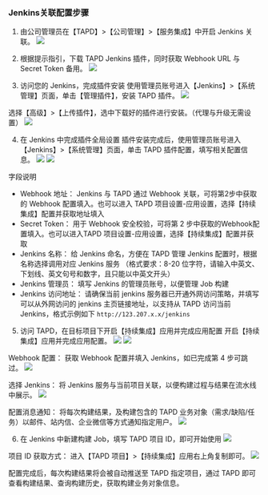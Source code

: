 ### Jenkins关联配置步骤
1. 由公司管理员在【TAPD】>【公司管理】>【服务集成】中开启 Jenkins 关联。
![](https://main.qcloudimg.com/raw/4db62c41d79b6598e5bde15f2a269ea9.png)

2. 根据提示指引，下载 TAPD Jenkins 插件，同时获取 Webhook URL 与 Secret Token 备用。
 ![](https://main.qcloudimg.com/raw/6b3d7a6e92356fe9371d5252125e19f6.png)

3. 访问您的 Jenkins，完成插件安装
使用管理员账号进入【Jenkins】>【系统管理】页面，单击【管理插件】，安装 TAPD 插件。
![](https://main.qcloudimg.com/raw/3ead8599cc2e157cfe812e4b706777f5.png)

选择【高级】>【上传插件】，选中下载好的插件进行安装。（代理与升级无需设置）
![](https://main.qcloudimg.com/raw/c27dca2a080e23d4c6c5cc576af376bd.png)

4. 在 Jenkins 中完成插件全局设置
插件安装完成后，使用管理员账号进入【Jenkins】>【系统管理】页面，单击 TAPD 插件配置，填写相关配置信息。
![](https://main.qcloudimg.com/raw/53667e6c1fe0eabe75f6bd4a3842c7a0.png)
![](https://main.qcloudimg.com/raw/6dd23b0c4851924ddcb3401946ad3b45.png)

字段说明
- Webhook 地址： Jenkins 与 TAPD 通过 Webhook 关联，可将第2步中获取的 Webhook 配置填入。也可以进入 TAPD 项目设置-应用设置，选择【持续集成】配置并获取地址填入 
- Secret Token： 用于 Webhook 安全校验，可将第 2 步中获取的Webhook配置填入。也可以进入TAPD 项目设置-应用设置，选择【持续集成】配置并获取
- Jenkins 名称： 给 Jenkins 命名，方便在 TAPD 管理 Jenkins 配置时，根据名称选择调用对应 Jenkins 服务 （格式要求：8-20 位字符，请输入中英文、下划线、英文句号和数字，且只能以中英文开头） 
- Jenkins 管理员： 填写 Jenkins 的管理员账号，以便管理 Job 构建 
- Jenkins 访问地址： 请确保当前 jenkins 服务器已开通外网访问策略，并填写可以从外网访问的 jenkins 主页链接地址，以支持从 TAPD 访问当前 Jenkins，格式示例如下
`http://123.207.x.x/jenkins`

5. 访问 TAPD，在目标项目下开启【持续集成】应用并完成应用配置
开启【持续集成】应用并完成应用配置。
![](https://main.qcloudimg.com/raw/861d5c2110a0e66124e4fe9db57e5705.png)
![](https://main.qcloudimg.com/raw/64af3ca5757384be1acbc519e925fb4f.png)

Webhook 配置： 获取 Webhook 配置并填入 Jenkins，如已完成第 4 步可跳过。
![](https://main.qcloudimg.com/raw/8ce1f0cd13bc308e815f61612c980c2c.png)

选择 Jenkins： 将 Jenkins 服务与当前项目关联，以便构建过程与结果在流水线中展示。
![](https://main.qcloudimg.com/raw/86df914b4843535be2cd5f2297b47d6b.png)

配置消息通知： 将每次构建结果，及构建包含的 TAPD 业务对象（需求/缺陷/任务）以邮件、站内信、企业微信等方式通知指定用户。
![](https://main.qcloudimg.com/raw/be77d90f6deeac70f46a68fe268646db.png)

6. 在 Jenkins 中新建构建 Job，填写 TAPD 项目 ID，即可开始使用
![](https://main.qcloudimg.com/raw/3bd24746f9086f1cb5be37573cb970be.png)

项目 ID 获取方式： 
进入【TAPD 项目】>【持续集成】应用右上角复制即可。
![](https://main.qcloudimg.com/raw/af46425098227a6dfb9986769600d4a9.png)

配置完成后，每次构建结果将会被自动推送至 TAPD 指定项目，通过 TAPD 即可查看构建结果、查询构建历史，获取构建业务对象信息。